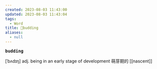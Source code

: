 ```yaml
---
created: 2023-08-03 11:43:00
updated: 2023-08-03 11:43:04
tags:
  - Word
title: 📖budding
aliases:
  - null
---
```


<pre><strong>budding</strong></pre>
[ˈbʌdɪŋ]
adj. being in an early stage of development 萌芽期的
[[nascent]]
